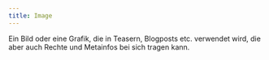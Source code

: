 ```yaml
---
title: Image
---
```

Ein Bild oder eine Grafik, die in Teasern, Blogposts etc. verwendet wird, die aber auch Rechte und Metainfos bei sich tragen kann.